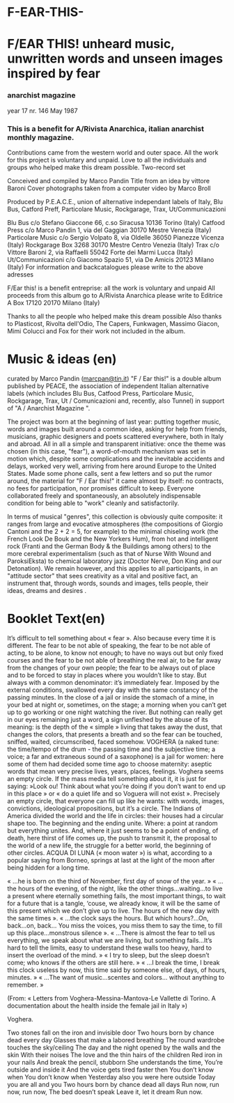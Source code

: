 # F-EAR-THIS-
 # F/EAR THIS! unheard music, unwritten words and unseen images inspired by fear

### anarchist magazine
year 17 nr. 146
May 1987

### This is a benefit for A/Rivista Anarchica, italian anarchist monthly magazine.
Contributions came from the western world and outer space.
All the work for this project is voluntary and unpaid.
Love to all the individuals and groups who helped make this dream possible.
Two-record set

Conceived and compiled by Marco Pandin
Title from an idea by vittore Baroni
Cover photographs taken from a computer video by Marco Broll

Produced by P.E.A.C.E., union of alternative independant labels of Italy, Blu Bus, Catford Preff, Particolare Music, Rockgarage, Trax, Ut/Communicazioni

Blu Bus c/o Stefano Giaccone 66, c.so Siracusa 10136 Torino (Italy)
Catfood Press c/o Marco Pandin 1, via del Gaggian 30170 Mestre Venezia (Italy)
Particolare Music c/o Sergio Volpato 8, via Oldelle 36050 Pianezze Vicenza (Italy)
Rockgarage Box 3268 30170 Mestre Centro Venezia (Italy)
Trax c/o Vittore Baroni 2, via Raffaelli 55042 Forte dei Marmi Lucca (Italy)
Ut/Communicazioni c/o Giacomo Spazio 51, via De Amicis 20123 Milano (Italy)
For information and backcatalogues please write to the above adresses

F/Ear this! is a benefit entreprise: all the work is voluntary and unpaid
All proceeds from this album go to A/Rivista Anarchica please write to Editrice A Box 17120 20170 Milano (Italy)

Thanks to all the people who helped make this dream possible
Also thanks to Plasticost, Rivolta dell'Odio, The Capers, Funkwagen, Massimo Giacon, Mimi Colucci and Fox for their work not included in the album.

# Music & ideas (en)
curated by Marco Pandin ([marcpan@tin.it](mailto:marcpan@tin.it))
"F / Ear this!" is a double album published by PEACE, the association of independent Italian alternative labels (which includes Blu Bus, Catfood Press, Particolare Music, Rockgarage, Trax, Ut / Comunicazioni and, recently, also Tunnel) in support of "A / Anarchist Magazine ".

The project was born at the beginning of last year: putting together music, words and images built around a common idea, asking for help from friends, musicians, graphic designers and poets scattered everywhere, both in Italy and abroad. All in all a simple and transparent initiative: once the theme was chosen (in this case, "fear"), a word-of-mouth mechanism was set in motion which, despite some complications and the inevitable accidents and delays, worked very well, arriving from here around Europe to the United States. Made some phone calls, sent a few letters and so put the rumor around, the material for "F / Ear this!" it came almost by itself: no contracts, no fees for participation, nor promises difficult to keep. Everyone collaborated freely and spontaneously, an absolutely indispensable condition for being able to "work" cleanly and satisfactorily.

In terms of musical "genres", this collection is obviously quite composite: it ranges from large and evocative atmospheres (the compositions of Giorgio Cantoni and the 2 + 2 = 5, for example) to the minimal chiseling work (the French Look De Bouk and the New Yorkers Hum), from hot and intelligent rock (Franti and the German Body & the Buildings among others) to the more cerebral experimentalism (such as that of Nurse With Wound and ParoksiEksta) to chemical laboratory jazz (Doctor Nerve, Don King and our Detonation).
We remain however, and this applies to all participants, in an "attitude sector" that sees creativity as a vital and positive fact, an instrument that, through words, sounds and images, tells people, their ideas, dreams and desires .


# Booklet Text(en)

It’s difficult to tell something about « fear ». Also because every time it is different. The fear to be not able of speaking, the fear to be not able of acting, to be alone, to know not enough; to have no ways out but only fixed courses and the fear to be not able of breathing the real air, to be far away from the changes of your own people; the fear to be always out of place and to be forced to stay in places where you wouldn’t like to stay. But always with a common denominator: it’s immediately fear. Imposed by the external conditions, swallowed every day with the same constancy of the passing minutes. In the close of a jail or inside the stomach of a mine, in your bed at night or, sometimes, on the stage; a morning when you can’t get up to go working or one night watching the river. But nothing can really get in our eyes remaining just a word, a sign unfleshed by the abuse of its meaning: is the depth of the « simple » living that takes away the dust, that changes the colors, that presents a breath and so the fear can be touched, sniffed, waited, circumscribed, faced somehow. VOGHERA (a naked tune: the time/tempo of the drum - the passing time and the subjective time; a voice; a far and extraneous sound of a saxophone) is a jail for women: here some of them had decided some time ago to choose maternity: aseptic words that mean very precise lives, years, places, feelings. Voghera seems an empty circle. If the mass media tell something about it, it is just for saying: »Look ou! Think about what you’re doing if you don’t want to end up in this place » or « do a quiet life and so Voguera will not exist ». Precisely an empty circle, that everyone can fill up like he wants: with words, images, convictions, ideological propositions, but it’s a circle. The Indians of America divided the world and the life in circles: their houses had a circular shape too. The beginning and the ending unite. Where: a point at random but everything unites. And, where it just seems to be a point of ending, of death, here thirst of life comes up, the push to transmit it, the proposal to the world of a new life, the struggle for a better world, the beginning of other circles. ACQUA DI LUNA (« moon water ») is what, according to a popular saying from Borneo, springs at last at the light of the moon after being hidden for a long time.

« …he is born on the third of November, first day of snow of the year. »
« …the hours of the evening, of the night, like the other things…waiting…to live a present where eternally something fails, the most important things, to wait for a future that is a tangle, ‘couse, we already know, it will be the same of this present which we don’t give up to live. The hours of the new day with the same times ».
« …the clock says the hours. But which hours?…On, back…on, back… You miss the voices, you miss them to say the time, to fill up this place…monstrous silence ».
« …There is almost the fear to tell us everything, we speak about what we are living, but something fails…It’s hard to tell the limits, easy to understand these walls too heavy, hard to insert the overload of the mind. »
« I try to sleep, but the sleep doesn’t come; who knows if the others are still here. »
« …I break the time, I break this clock useless by now, this time said by someone else, of days, of hours, minutes. »
« …The want of music…scentes and colors… without anything to remember. »

(From: « Letters from Voghera-Messina-Mantova-Le Vallette di Torino.
A documentation about the health inside the female jail in Italy »)

Voghera.

Two stones fall on the iron and invisible door
Two hours born by chance dead every day
Glasses that make a labored breathing
The round wardrobe touches the sky/ceiling
The day and the night opened by the walls and the skin
With their noises
The love and the thin hairs of the children
Red iron in your nails
And break the pencil, stubborn
She understands the time,
You’re outside and inside it
And the voice gets tired faster then
You don’t know when
You don’t know when
Yesterday also you were here outside
Today you are all and you
Two hours born by chance dead all days
Run now, run now, run now,
The bed doesn’t speak
Leave it, let it dream
Run now.


